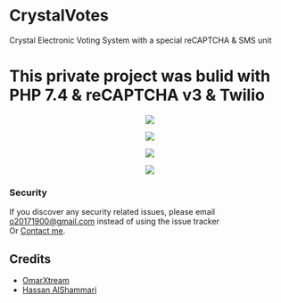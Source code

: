 # CrystalVotes
 Crystal Electronic Voting System with a special reCAPTCHA & SMS unit 

# This private project was bulid with PHP 7.4 & reCAPTCHA v3 & Twilio

<p align="center"><img src="https://imgur.com/IcGMots.jpeg"></p>
<p align="center"><img src="https://b.top4top.io/p_2025exb911.jpg"></p>
<p align="center"><img src="https://g.top4top.io/p_2025chgqw1.jpg"></p>
<p align="center"><img src="https://imgur.com/mi5752S.jpeg"></p>


### Security

If you discover any security related issues, please email o20171900@gmail.com instead of using the issue tracker <br>
Or [Contact me](https://solo.to/omarxtream).

## Credits

-   [OmarXtream](https://github.com/OmarXtream)
-   [Hassan AlShammari](https://github.com/HassanTheWhale)
